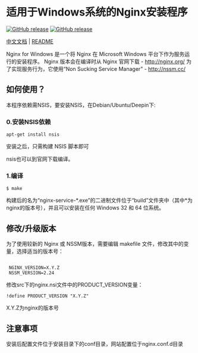 适用于Windows系统的Nginx安装程序
==========================

[![GitHub release](https://img.shields.io/github/v/tag/hlinfocc/winginx.svg?label=%E6%9C%80%E6%96%B0%E7%89%88%E6%9C%AC)](https://github.com/hlinfocc/winginx/releases)
[![GitHub release](https://img.shields.io/badge/%E7%AB%8B%E5%8D%B3%E4%B8%8B%E8%BD%BD-cf2727)](https://github.com/hlinfocc/winginx/releases)

[中文文档](README.md) | [README](README_EN.md)


Nginx for Windows 是一个将 Nginx 在 Microsoft Windows 平台下作为服务运行的安装程序。
Nginx 版本会在编译时从 Nginx 官网下载 - http://nginx.org/
为了实现服务行为，它使用“Non Sucking Service Manager” - http://nssm.cc/ 

## 如何使用？

本程序依赖需NSIS，要安装NSIS，在Debian/Ubuntu/Deepin下:

### 0.安装NSIS依赖

```
apt-get install nsis
```

安装之后，只需构建 NSIS 脚本即可

nsis也可以到官网下载编译。

### 1.编译

```
$ make
```

构建后的名为“nginx-service-\*.exe”的二进制文件位于“build”文件夹中（其中\*为nginx的版本号），并且可以安装在任何 Windows 32 和 64 位系统。


## 修改/升级版本

为了使用较新的 Nginx 或 NSSM版本，需要编辑 makefile 文件，修改其中的变量，选择适当的版本号： 

```

 NGINX_VERSION=X.Y.Z
 NSSM_VERSION=2.24
```

修改src下的nginx.nsi文件中的PRODUCT_VERSION变量：

```
!define PRODUCT_VERSION "X.Y.Z"
```

X.Y.Z为nginx的版本号


## 注意事项

安装后配置文件位于安装目录下的conf目录，网站配置位于nginx.conf.d目录


